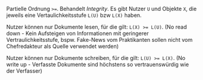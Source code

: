 Partielle Ordnung `>=`. Behandelt *Integrity*. Es gibt Nutzer `U` und Objekte `X`, die jeweils eine Vertaulichkeitsstufe `L(U)` bzw `L(X)` haben.

Nutzer können nur Dokumente lesen, für die gilt: `L(X) >= L(U)`. (No read down - Kein Aufsteigen von Informationen mit geringerer Vertraulichkeitsstufe, bspw. Fake-News vom Praktikanten sollen nicht vom Chefredakteur als Quelle verwendet werden)

Nutzer können nur Dokumente schreiben, für die gilt: `L(U) >= L(X)`. (No write up - Verfasste Dokumente sind höchstens so vertrauenswürdig wie der Verfasser)